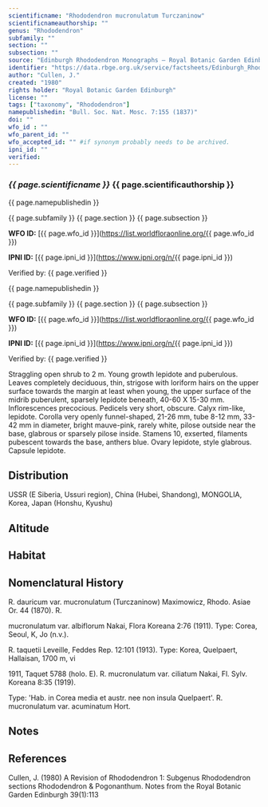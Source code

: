 ```yaml
---
scientificname: "Rhododendron mucronulatum Turczaninow"
scientificnameauthorship: ""
genus: "Rhododendron"
subfamily: ""
section: ""
subsection: ""
source: "Edinburgh Rhododendron Monographs – Royal Botanic Garden Edinburgh"
identifier: "https://data.rbge.org.uk/service/factsheets/Edinburgh_Rhododendron_Monographs.xhtml"
author: "Cullen, J."
created: "1980"
rights holder: "Royal Botanic Garden Edinburgh"
license: ""
tags: ["taxonomy", "Rhododendron"]
namepublishedin: "Bull. Soc. Nat. Mosc. 7:155 (1837)"
doi: ""
wfo_id : ""
wfo_parent_id: ""
wfo_accepted_id: "" #if synonym probably needs to be archived.                      
ipni_id: ""
verified:
---
```

### _{{ page.scientificname }}_ {{ page.scientificauthorship }}
 {{ page.namepublishedin }}

{{ page.subfamily }} {{ page.section }} {{ page.subsection }}

**WFO ID:** [{{ page.wfo_id }}](https://list.worldfloraonline.org/{{ page.wfo_id }})

**IPNI ID:** [{{ page.ipni_id }}](https://www.ipni.org/n/{{ page.ipni_id }})

Verified by: {{ page.verified }}

 {{ page.namepublishedin }}

{{ page.subfamily }} {{ page.section }} {{ page.subsection }}

**WFO ID:** [{{ page.wfo_id }}](https://list.worldfloraonline.org/{{ page.wfo_id }})

**IPNI ID:** [{{ page.ipni_id }}](https://www.ipni.org/n/{{ page.ipni_id }})

Verified by: {{ page.verified }}



Straggling open shrub to 2 m. Young growth lepidote and puberulous. Leaves completely deciduous, thin, strigose with loriform hairs on the upper surface towards the margin at least when young, the upper surface of the midrib puberulent, sparsely lepidote beneath, 40-60 X 15-30 mm. Inflorescences precocious. Pedicels very short, obscure. Calyx rim-like, lepidote. Corolla very openly funnel-shaped, 21-26 mm, tube 8-12 mm, 33-42 mm in diameter, bright mauve-pink, rarely white, pilose outside near the base, glabrous or sparsely pilose inside. Stamens 10, exserted, filaments pubescent towards the base, anthers blue. Ovary lepidote, style glabrous. Capsule lepidote.

## Distribution
USSR (E Siberia, Ussuri region), China (Hubei, Shandong), MONGOLIA, Korea, Japan (Honshu, Kyushu)

## Altitude


## Habitat


## Nomenclatural History
R. dauricum var. mucronulatum (Turczaninow) Maximowicz, Rhodo. Asiae Or. 44 (1870). R.

   mucronulatum var. albiflorum Nakai, Flora Koreana 2:76 (1911). Type: Corea, Seoul, K, Jo (n.v.).

   R. taquetii Leveille, Feddes Rep. 12:101 (1913). Type: Korea, Quelpaert, Hallaisan, 1700 m, vi

   1911, Taquet 5788 (holo. E). R. mucronulatum var. ciliatum Nakai, Fl. Sylv. Koreana 8:35 (1919).

   Type: 'Hab. in Corea media et austr. nee non insula Quelpaert'. R. mucronulatum var. acuminatum Hort.
                       
## Notes


## References

Cullen, J. (1980) A Revision of Rhododendron 1: Subgenus Rhododendron sections Rhododendron & Pogonanthum. Notes from the Royal Botanic Garden Edinburgh 39(1):113
